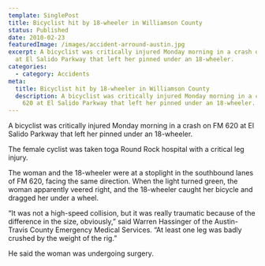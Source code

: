 ```yaml
---
template: SinglePost
title: Bicyclist hit by 18-wheeler in Williamson County
status: Published
date: 2010-02-23
featuredImage: /images/accident-arround-austin.jpg
excerpt: A bicyclist was critically injured Monday morning in a crash on FM 620
  at El Salido Parkway that left her pinned under an 18-wheeler.
categories:
  - category: Accidents
meta:
  title: Bicyclist hit by 18-wheeler in Williamson County
  description: A bicyclist was critically injured Monday morning in a crash on FM
    620 at El Salido Parkway that left her pinned under an 18-wheeler.
---
```

<!--StartFragment-->

A bicyclist was critically injured Monday morning in a crash on FM 620 at El Salido Parkway that left her pinned under an 18-wheeler.

The female cyclist was taken toga Round Rock hospital with a critical leg injury.

The woman and the 18-wheeler were at a stoplight in the southbound lanes of FM 620, facing the same direction. When the light turned green, the woman apparently veered right, and the 18-wheeler caught her bicycle and dragged her under a wheel.

“It was not a high-speed collision, but it was really traumatic because of the difference in the size, obviously,” said Warren Hassinger of the Austin-Travis County Emergency Medical Services. “At least one leg was badly crushed by the weight of the rig.”

He said the woman was undergoing surgery.

<!--EndFragment-->